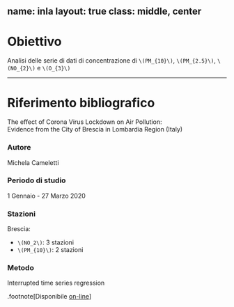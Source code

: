 name: inla
layout: true
class: middle, center
---
# Obiettivo

Analisi  delle  serie  di  dati  di  concentrazione  di  `\(PM_{10}\)`,  `\(PM_{2.5}\)`,  `\(NO_{2}\)`  e  `\(O_{3}\)`

---
# Riferimento bibliografico

The effect of Corona Virus Lockdown on Air Pollution: <br>Evidence from the City of Brescia in Lombardia Region (Italy)

### Autore

Michela Cameletti

### Periodo di studio 

1 Gennaio - 27 Marzo 2020

### Stazioni

Brescia:

- `\(NO_2\)`: 3 stazioni
- `\(PM_{10}\)`: 2 stazioni

### Metodo 

Interrupted time series regression

.footnote[Disponibile [on-line](https://www.sciencedirect.com/science/article/pii/S1352231020305288)]
